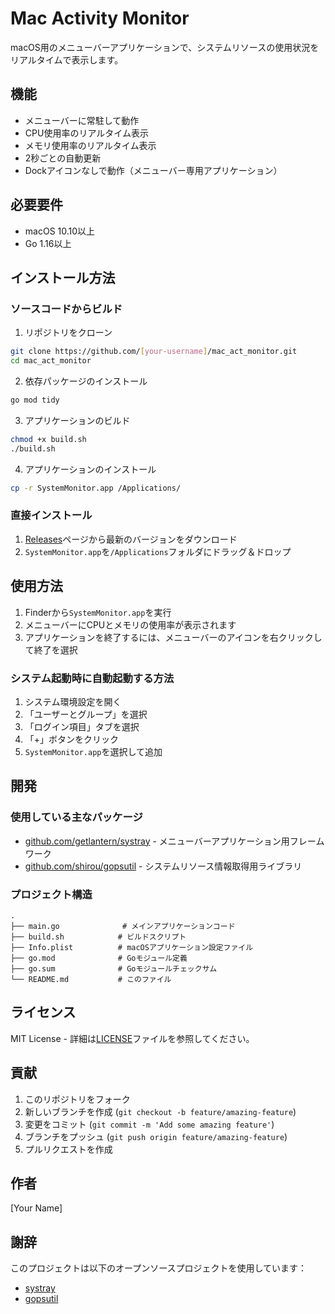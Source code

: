 # Mac Activity Monitor

macOS用のメニューバーアプリケーションで、システムリソースの使用状況をリアルタイムで表示します。

## 機能

- メニューバーに常駐して動作
- CPU使用率のリアルタイム表示
- メモリ使用率のリアルタイム表示
- 2秒ごとの自動更新
- Dockアイコンなしで動作（メニューバー専用アプリケーション）

## 必要要件

- macOS 10.10以上
- Go 1.16以上

## インストール方法

### ソースコードからビルド

1. リポジトリをクローン
```bash
git clone https://github.com/[your-username]/mac_act_monitor.git
cd mac_act_monitor
```

2. 依存パッケージのインストール
```bash
go mod tidy
```

3. アプリケーションのビルド
```bash
chmod +x build.sh
./build.sh
```

4. アプリケーションのインストール
```bash
cp -r SystemMonitor.app /Applications/
```

### 直接インストール

1. [Releases](https://github.com/[your-username]/mac_act_monitor/releases)ページから最新のバージョンをダウンロード
2. `SystemMonitor.app`を`/Applications`フォルダにドラッグ＆ドロップ

## 使用方法

1. Finderから`SystemMonitor.app`を実行
2. メニューバーにCPUとメモリの使用率が表示されます
3. アプリケーションを終了するには、メニューバーのアイコンを右クリックして終了を選択

### システム起動時に自動起動する方法

1. システム環境設定を開く
2. 「ユーザーとグループ」を選択
3. 「ログイン項目」タブを選択
4. 「+」ボタンをクリック
5. `SystemMonitor.app`を選択して追加

## 開発

### 使用している主なパッケージ

- [github.com/getlantern/systray](https://github.com/getlantern/systray) - メニューバーアプリケーション用フレームワーク
- [github.com/shirou/gopsutil](https://github.com/shirou/gopsutil) - システムリソース情報取得用ライブラリ

### プロジェクト構造

```
.
├── main.go              # メインアプリケーションコード
├── build.sh            # ビルドスクリプト
├── Info.plist          # macOSアプリケーション設定ファイル
├── go.mod              # Goモジュール定義
├── go.sum              # Goモジュールチェックサム
└── README.md           # このファイル
```

## ライセンス

MIT License - 詳細は[LICENSE](LICENSE)ファイルを参照してください。

## 貢献

1. このリポジトリをフォーク
2. 新しいブランチを作成 (`git checkout -b feature/amazing-feature`)
3. 変更をコミット (`git commit -m 'Add some amazing feature'`)
4. ブランチをプッシュ (`git push origin feature/amazing-feature`)
5. プルリクエストを作成

## 作者

[Your Name]

## 謝辞

このプロジェクトは以下のオープンソースプロジェクトを使用しています：

- [systray](https://github.com/getlantern/systray)
- [gopsutil](https://github.com/shirou/gopsutil) 